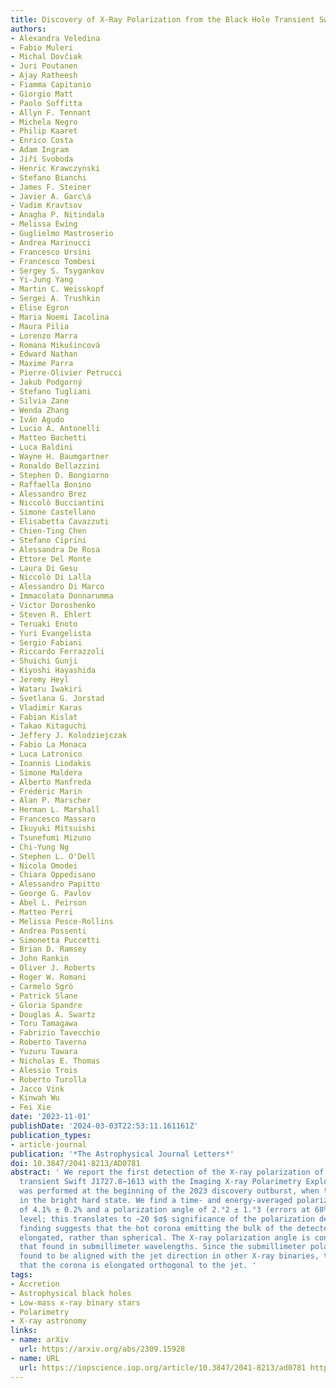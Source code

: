 ```yaml
---
title: Discovery of X-Ray Polarization from the Black Hole Transient Swift J1727.8−1613
authors:
- Alexandra Veledina
- Fabio Muleri
- Michal Dovčiak
- Juri Poutanen
- Ajay Ratheesh
- Fiamma Capitanio
- Giorgio Matt
- Paolo Soffitta
- Allyn F. Tennant
- Michela Negro
- Philip Kaaret
- Enrico Costa
- Adam Ingram
- Jiří Svoboda
- Henric Krawczynski
- Stefano Bianchi
- James F. Steiner
- Javier A. Garc\á
- Vadim Kravtsov
- Anagha P. Nitindala
- Melissa Ewing
- Guglielmo Mastroserio
- Andrea Marinucci
- Francesco Ursini
- Francesco Tombesi
- Sergey S. Tsygankov
- Yi-Jung Yang
- Martin C. Weisskopf
- Sergei A. Trushkin
- Elise Egron
- Maria Noemi Iacolina
- Maura Pilia
- Lorenzo Marra
- Romana Mikušincová
- Edward Nathan
- Maxime Parra
- Pierre-Olivier Petrucci
- Jakub Podgorný
- Stefano Tugliani
- Silvia Zane
- Wenda Zhang
- Iván Agudo
- Lucio A. Antonelli
- Matteo Bachetti
- Luca Baldini
- Wayne H. Baumgartner
- Ronaldo Bellazzini
- Stephen D. Bongiorno
- Raffaella Bonino
- Alessandro Brez
- Niccolò Bucciantini
- Simone Castellano
- Elisabetta Cavazzuti
- Chien-Ting Chen
- Stefano Ciprini
- Alessandra De Rosa
- Ettore Del Monte
- Laura Di Gesu
- Niccolò Di Lalla
- Alessandro Di Marco
- Immacolata Donnarumma
- Victor Doroshenko
- Steven R. Ehlert
- Teruaki Enoto
- Yuri Evangelista
- Sergio Fabiani
- Riccardo Ferrazzoli
- Shuichi Gunji
- Kiyoshi Hayashida
- Jeremy Heyl
- Wataru Iwakiri
- Svetlana G. Jorstad
- Vladimir Karas
- Fabian Kislat
- Takao Kitaguchi
- Jeffery J. Kolodziejczak
- Fabio La Monaca
- Luca Latronico
- Ioannis Liodakis
- Simone Maldera
- Alberto Manfreda
- Frédéric Marin
- Alan P. Marscher
- Herman L. Marshall
- Francesco Massaro
- Ikuyuki Mitsuishi
- Tsunefumi Mizuno
- Chi-Yung Ng
- Stephen L. O'Dell
- Nicola Omodei
- Chiara Oppedisano
- Alessandro Papitto
- George G. Pavlov
- Abel L. Peirson
- Matteo Perri
- Melissa Pesce-Rollins
- Andrea Possenti
- Simonetta Puccetti
- Brian D. Ramsey
- John Rankin
- Oliver J. Roberts
- Roger W. Romani
- Carmelo Sgrò
- Patrick Slane
- Gloria Spandre
- Douglas A. Swartz
- Toru Tamagawa
- Fabrizio Tavecchio
- Roberto Taverna
- Yuzuru Tawara
- Nicholas E. Thomas
- Alessio Trois
- Roberto Turolla
- Jacco Vink
- Kinwah Wu
- Fei Xie
date: '2023-11-01'
publishDate: '2024-03-03T22:53:11.161161Z'
publication_types:
- article-journal
publication: '*The Astrophysical Journal Letters*'
doi: 10.3847/2041-8213/AD0781
abstract: ' We report the first detection of the X-ray polarization of the bright
  transient Swift J1727.8−1613 with the Imaging X-ray Polarimetry Explorer. The observation
  was performed at the beginning of the 2023 discovery outburst, when the source resided
  in the bright hard state. We find a time- and energy-averaged polarization degree
  of 4.1% ± 0.2% and a polarization angle of 2.°2 ± 1.°3 (errors at 68% confidence
  level; this translates to ∼20 $σ$ significance of the polarization detection). This
  finding suggests that the hot corona emitting the bulk of the detected X-rays is
  elongated, rather than spherical. The X-ray polarization angle is consistent with
  that found in submillimeter wavelengths. Since the submillimeter polarization was
  found to be aligned with the jet direction in other X-ray binaries, this indicates
  that the corona is elongated orthogonal to the jet. '
tags:
- Accretion
- Astrophysical black holes
- Low-mass x-ray binary stars
- Polarimetry
- X-ray astronomy
links:
- name: arXiv
  url: https://arxiv.org/abs/2309.15928
- name: URL
  url: https://iopscience.iop.org/article/10.3847/2041-8213/ad0781 https://iopscience.iop.org/article/10.3847/2041-8213/ad0781/meta
---
```

